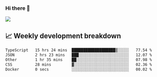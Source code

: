 ### Hi there 👋
<img align="center" src="https://github-readme-stats.vercel.app/api?username=Tumao727&show_icons=true&hide_title=true&theme=dracula" />


## 📈 Weekly development breakdown
<!--START_SECTION:waka-->

```txt
TypeScript   15 hrs 24 mins  ███████████████████▒░░░░░   77.54 %
JSON         2 hrs 23 mins   ███░░░░░░░░░░░░░░░░░░░░░░   12.07 %
Other        1 hr 35 mins    ██░░░░░░░░░░░░░░░░░░░░░░░   07.98 %
CSS          28 mins         ▓░░░░░░░░░░░░░░░░░░░░░░░░   02.36 %
Docker       0 secs          ░░░░░░░░░░░░░░░░░░░░░░░░░   00.02 %
```

<!--END_SECTION:waka-->